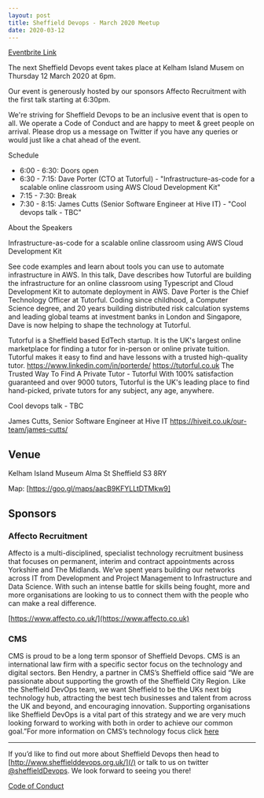 ```yaml
---
layout: post
title: Sheffield Devops - March 2020 Meetup
date: 2020-03-12
---
```


[Eventbrite Link](https://www.eventbrite.co.uk/e/sheffield-devops-march-2020-tickets-98388854713)

The next Sheffield Devops event takes place at Kelham Island Musem on Thursday 12 March 2020 at 6pm.

Our event is generously hosted by our sponsors Affecto Recruitment with the first talk starting at 6:30pm.

We're striving for Sheffield Devops to be an inclusive event that is open to all. We operate a Code of Conduct and are happy to meet & greet people on arrival. Please drop us a message on Twitter if you have any queries or would just like a chat ahead of the event.

Schedule

* 6:00 - 6:30: Doors open
* 6:30 - 7:15: Dave Porter (CTO at Tutorful) - "Infrastructure-as-code for a scalable online classroom using AWS Cloud Development Kit"
* 7:15 - 7:30: Break
* 7:30 - 8:15: James Cutts (Senior Software Engineer at Hive IT) - "Cool devops talk - TBC"

About the Speakers

Infrastructure-as-code for a scalable online classroom using AWS Cloud Development Kit

See code examples and learn about tools you can use to automate infrastructure in AWS. In this talk, Dave describes how Tutorful are building the infrastructure for an online classroom using Typescript and Cloud Development Kit to automate deployment in AWS.
Dave Porter is the Chief Technology Officer at Tutorful. Coding since childhood, a Computer Science degree, and 20 years building distributed risk calculation systems and leading global teams at investment banks in London and Singapore, Dave is now helping to shape the technology at Tutorful.

Tutorful is a Sheffield based EdTech startup. It is the UK's largest online marketplace for finding a tutor for in-person or online private tuition. Tutorful makes it easy to find and have lessons with a trusted high-quality tutor.
https://www.linkedin.com/in/porterde/
https://tutorful.co.uk
The Trusted Way To Find A Private Tutor - Tutorful
With 100% satisfaction guaranteed and over 9000 tutors, Tutorful is the UK's leading place to find hand-picked, private tutors for any subject, any age, anywhere.

Cool devops talk - TBC

James Cutts, Senior Software Engineer at Hive IT
https://hiveit.co.uk/our-team/james-cutts/
## Venue

Kelham Island Museum
Alma St
Sheffield
S3 8RY

Map: [https://goo.gl/maps/aacB9KFYLLtDTMkw9]

## Sponsors

### Affecto Recruitment

Affecto is a multi-disciplined, specialist technology recruitment business that focuses on permanent, interim and contract appointments across Yorkshire and The Midlands. We’ve spent years building our networks across IT from Development and Project Management to Infrastructure and Data Science. With such an intense battle for skills being fought, more and more organisations are looking to us to connect them with the people who can make a real difference.

[https://www.affecto.co.uk/](https://www.affecto.co.uk)

### CMS

CMS is proud to be a long term sponsor of Sheffield Devops. CMS is an international law firm with a specific sector focus on the technology and digital sectors. Ben Hendry, a partner in CMS’s Sheffield office said “We are passionate about supporting the growth of the Sheffield City Region. Like the Sheffield DevOps team, we want Sheffield to be the UKs next big technology hub, attracting the best tech businesses and talent from across the UK and beyond, and encouraging innovation. Supporting organisations like Sheffield DevOps is a vital part of this strategy and we are very much looking forward to working with both in order to achieve our common goal.”For more information on CMS’s technology focus click [here](https://cms.law/en/jurisdiction/global-reach/Europe/United-Kingdom/CMS-CMNO/TMT-Technology-Media-Telecommunications)

---

If you’d like to find out more about Sheffield Devops then head to [http://www.sheffielddevops.org.uk/](/) or talk to us on twitter [@sheffieldDevops](https://twitter.com/sheffieldDevops). We look forward to seeing you there!

[Code of Conduct](/code-of-conduct)
